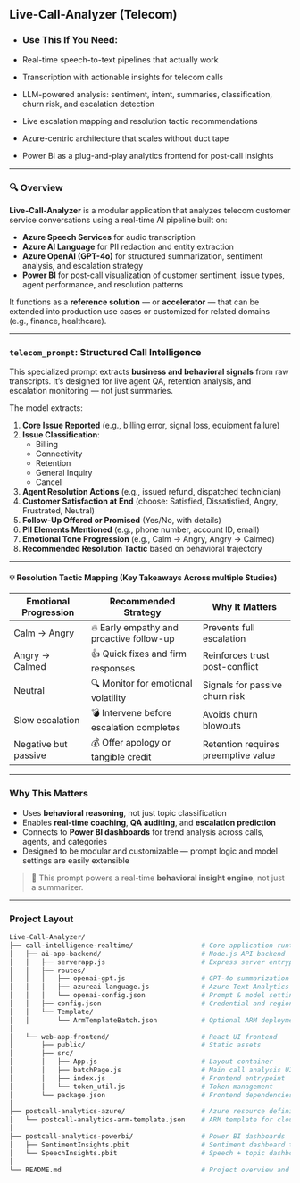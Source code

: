 ## Live-Call-Analyzer (Telecom)

- ### Use This If You Need:

- Real-time speech-to-text pipelines that actually work
- Transcription with actionable insights for telecom calls  
- LLM-powered analysis: sentiment, intent, summaries, classification, churn risk, and escalation detection  
- Live escalation mapping and resolution tactic recommendations  
- Azure-centric architecture that scales without duct tape  
- Power BI as a plug-and-play analytics frontend for post-call insights

---
### 🔍 Overview

**Live-Call-Analyzer** is a modular application that analyzes telecom customer service conversations using a real-time AI pipeline built on:

- **Azure Speech Services** for audio transcription  
- **Azure AI Language** for PII redaction and entity extraction  
- **Azure OpenAI (GPT-4o)** for structured summarization, sentiment analysis, and escalation strategy  
- **Power BI** for post-call visualization of customer sentiment, issue types, agent performance, and resolution patterns

It functions as a **reference solution** — or **accelerator** — that can be extended into production use cases or customized for related domains (e.g., finance, healthcare).

---

### `telecom_prompt`: Structured Call Intelligence

This specialized prompt extracts **business and behavioral signals** from raw transcripts. It’s designed for live agent QA, retention analysis, and escalation monitoring — not just summaries.

The model extracts:
1. **Core Issue Reported** (e.g., billing error, signal loss, equipment failure)  
2. **Issue Classification**:
   - Billing
   - Connectivity
   - Retention
   - General Inquiry
   - Cancel
3. **Agent Resolution Actions** (e.g., issued refund, dispatched technician)  
4. **Customer Satisfaction at End** (choose: Satisfied, Dissatisfied, Angry, Frustrated, Neutral)  
5. **Follow-Up Offered or Promised** (Yes/No, with details)  
6. **PII Elements Mentioned** (e.g., phone number, account ID, email)  
7. **Emotional Tone Progression** (e.g., Calm → Angry, Angry → Calmed)  
8. **Recommended Resolution Tactic** based on behavioral trajectory  

---

#### 💡 Resolution Tactic Mapping (Key Takeaways Across multiple Studies)

| Emotional Progression         | Recommended Strategy                               | Why It Matters                         |
|------------------------------|----------------------------------------------------|----------------------------------------|
| Calm → Angry                 | 🔥 Early empathy and proactive follow-up           | Prevents full escalation               |
| Angry → Calmed               | 👍 Quick fixes and firm responses                  | Reinforces trust post-conflict         |
| Neutral                      | 🔍 Monitor for emotional volatility                | Signals for passive churn risk         |
| Slow escalation              | 💣 Intervene before escalation completes           | Avoids churn blowouts                  |
| Negative but passive         | 💰 Offer apology or tangible credit                | Retention requires preemptive value    |

---

### Why This Matters

- Uses **behavioral reasoning**, not just topic classification  
- Enables **real-time coaching**, **QA auditing**, and **escalation prediction**  
- Connects to **Power BI dashboards** for trend analysis across calls, agents, and categories  
- Designed to be modular and customizable — prompt logic and model settings are easily extensible

> 📌 This prompt powers a real-time **behavioral insight engine**, not just a summarizer.

---

### Project Layout

```bash
Live-Call-Analyzer/
├── call-intelligence-realtime/                 # Core application runtime
│   ├── ai-app-backend/                         # Node.js API backend
│   │   ├── serverapp.js                        # Express server entrypoint
│   │   ├── routes/
│   │   │   ├── openai-gpt.js                   # GPT-4o summarization logic
│   │   │   ├── azureai-language.js             # Azure Text Analytics integration
│   │   │   └── openai-config.json              # Prompt & model settings
│   │   ├── config.json                         # Credential and region configuration
│   │   └── Template/
│   │       └── ArmTemplateBatch.json           # Optional ARM deployment template
│
│   └── web-app-frontend/                       # React UI frontend
│       ├── public/                             # Static assets
│       ├── src/
│       │   ├── App.js                          # Layout container
│       │   ├── batchPage.js                    # Main call analysis UI
│       │   ├── index.js                        # Frontend entrypoint
│       │   └── token_util.js                   # Token management
│       └── package.json                        # Frontend dependencies
│
├── postcall-analytics-azure/                   # Azure resource definitions
│   └── postcall-analytics-arm-template.json    # ARM template for cloud infra
│
├── postcall-analytics-powerbi/                 # Power BI dashboards
│   ├── SentimentInsights.pbit                  # Sentiment dashboard template
│   └── SpeechInsights.pbit                     # Speech + topic dashboard template
│
└── README.md                                   # Project overview and instructions
```


